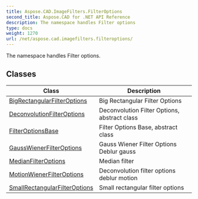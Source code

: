 ```yaml
---
title: Aspose.CAD.ImageFilters.FilterOptions
second_title: Aspose.CAD for .NET API Reference
description: The namespace handles Filter options
type: docs
weight: 1270
url: /net/aspose.cad.imagefilters.filteroptions/
---
```

The namespace handles Filter options.

## Classes

| Class | Description |
| --- | --- |
| [BigRectangularFilterOptions](./bigrectangularfilteroptions/) | Big Rectangular Filter Options |
| [DeconvolutionFilterOptions](./deconvolutionfilteroptions/) | Deconvolution Filter Options, abstract class |
| [FilterOptionsBase](./filteroptionsbase/) | Filter Options Base, abstract class |
| [GaussWienerFilterOptions](./gausswienerfilteroptions/) | Gauss Wiener Filter Options Deblur gauss |
| [MedianFilterOptions](./medianfilteroptions/) | Median filter |
| [MotionWienerFilterOptions](./motionwienerfilteroptions/) | Deconvolution filter options deblur motion |
| [SmallRectangularFilterOptions](./smallrectangularfilteroptions/) | Small rectangular filter options |


